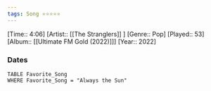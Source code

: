 ```yaml
---
tags: Song ⭐⭐⭐⭐⭐ 
---
```

[Time:: 4:06]
[Artist:: [[The Stranglers]] ]
[Genre:: Pop]
[Played:: 53]
[Album:: [[Ultimate FM Gold (2022)]]]
[Year:: 2022]
### Dates
````dataview
TABLE Favorite_Song
WHERE Favorite_Song = "Always the Sun"
````